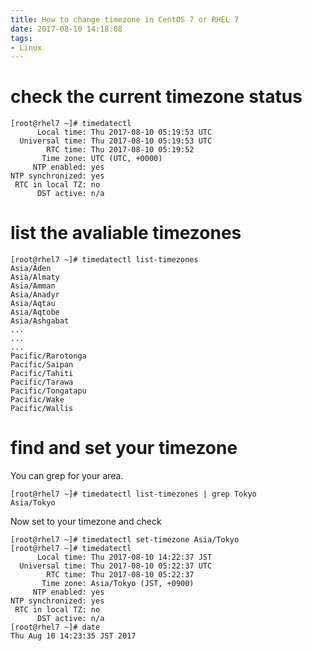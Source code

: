 ```yaml
---
title: How to change timezone in CentOS 7 or RHEL 7
date: 2017-08-10 14:18:08
tags:
- Linux
---
```


# check the current timezone status

```
[root@rhel7 ~]# timedatectl
      Local time: Thu 2017-08-10 05:19:53 UTC
  Universal time: Thu 2017-08-10 05:19:53 UTC
        RTC time: Thu 2017-08-10 05:19:52
       Time zone: UTC (UTC, +0000)
     NTP enabled: yes
NTP synchronized: yes
 RTC in local TZ: no
      DST active: n/a

```



# list the avaliable timezones

```
[root@rhel7 ~]# timedatectl list-timezones 
Asia/Aden
Asia/Almaty
Asia/Amman
Asia/Anadyr
Asia/Aqtau
Asia/Aqtobe
Asia/Ashgabat
...
...
...
Pacific/Rarotonga
Pacific/Saipan
Pacific/Tahiti
Pacific/Tarawa
Pacific/Tongatapu
Pacific/Wake
Pacific/Wallis
```

# find and set your timezone

You can grep for your area.
```
[root@rhel7 ~]# timedatectl list-timezones | grep Tokyo
Asia/Tokyo
```

Now set to your timezone and check

```
[root@rhel7 ~]# timedatectl set-timezone Asia/Tokyo        
[root@rhel7 ~]# timedatectl 
      Local time: Thu 2017-08-10 14:22:37 JST
  Universal time: Thu 2017-08-10 05:22:37 UTC
        RTC time: Thu 2017-08-10 05:22:37
       Time zone: Asia/Tokyo (JST, +0900)
     NTP enabled: yes
NTP synchronized: yes
 RTC in local TZ: no
      DST active: n/a
[root@rhel7 ~]# date
Thu Aug 10 14:23:35 JST 2017
```


